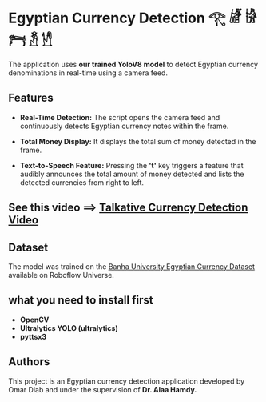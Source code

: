 # Egyptian Currency Detection 𓂀 𓁈 𓀛 𓁀 𓁳 𓀮 

The application uses **our trained YoloV8 model** to detect Egyptian currency denominations in real-time using a camera feed.


## Features
- **Real-Time Detection:** The script opens the camera feed and continuously detects Egyptian currency notes within the frame.


- **Total Money Display:** It displays the total sum of money detected in the frame.

- **Text-to-Speech Feature:** Pressing the **'t'** key triggers a feature that audibly announces the total amount of money detected and lists the detected currencies from right to left.

## See this video ==>  [Talkative Currency Detection Video](https://drive.google.com/file/d/12ITHoKfdFgiIFR23oXIu5Y4Co4MBtRlI/view?usp=sharing)




## Dataset
The model was trained on the 
[Banha University Egyptian Currency Dataset ](https://universe.roboflow.com/banha-university-dxs4z/egyptian-currency-psnkr/dataset/3)available on Roboflow Universe.

## what you need to install first
- **OpenCV**
- **Ultralytics YOLO (ultralytics)**
- **pyttsx3**

## Authors
This project is an Egyptian currency detection application developed by Omar Diab and under the supervision of **Dr. Alaa Hamdy.** 
